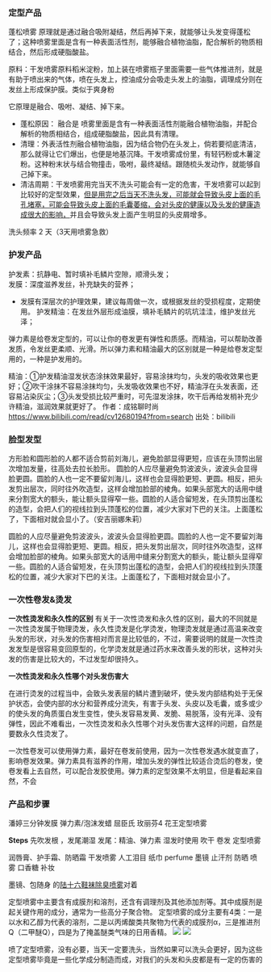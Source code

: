 

### 定型产品
蓬松喷雾
原理就是通过融合吸附凝结，然后再掉下来，就能够让头发变得蓬松了；这种喷雾里面是含有一种表面活性剂，能够融合植物油脂，配合解析的物质相结合，然后形成硬脂酸盐。

原料：干发喷雾原料稻米淀粉，加上装在喷雾瓶子里面需要一些气体推进剂，就是有助于喷出来的气体，喷在头发上，控油成分会吸走头发上的油脂，调理成分则在发丝上形成保护膜。类似于爽身粉

它原理是融合、吸咐、凝结、掉下来。
- 蓬松原因： 融合是 喷雾里面是含有一种表面活性剂能融合植物油脂，并配合解析的物质相结合，组成硬脂酸盐，因此具有清理。
- 清理：外表活性剂融合植物油脂，因为结合物仍在头发上，倘若要彻底清洁，那么就得让它们爆出，也便是地基沉降。干发喷雾成份里，有轻钙粉或木薯淀粉。这种粉末状与结合物撞击，吸咐，最终凝结。跟随梳头发动作，就能够自己掉下来。
- 清洁周期：干发喷雾用完当天不洗头可能会有一定的危害，干发喷雾可以起到比较好的定型效果，<u>但是用完之后当天不洗头发，可能就会导致头皮上面的毛孔堵塞，可能会导致头皮上面的毛囊萎缩，会对头皮的健康以及头发的健康造成很大的影响，</u>并且会导致头发上面产生明显的头皮屑增多。


洗头频率 2 天（3天用喷雾急救）



### 护发产品
护发素：抗静电、暂时填补毛鳞片空隙，顺滑头发；  
发膜：深度滋养发丝，补充缺失的营养；  
- 发膜有深层次的护理效果，建议每周做一次，或根据发丝的受损程度，定期使用。
护发精油：在发丝外层形成油膜，填补毛鳞片的坑坑洼洼，维护发丝光泽；


弹力素是给卷发定型的，可以让你的卷发更有弹性和质感。而精油，可以帮助改善发质，令发丝更柔顺、光滑。所以弹力素和精油最大的区别就是一种是给卷发定型用的，一种是护发用的。

精油：①护发精油湿发状态涂抹效果最好，容易涂抹均匀，头发的吸收效果也更好；②吹干涂抹不容易涂抹均匀，头发吸收效果也不好，精油浮在头发表面，还容易沾染灰尘；③头发受损比较严重时，可先湿发涂抹，吹干后再给发梢补充少许精油，滋润效果就更好了。 作者：成铭聊时尚 https://www.bilibili.com/read/cv12680194?from=search 出处：bilibili

### 脸型发型
方形脸和圆形脸的人都不适合剪前刘海儿，避免脸部显得更短，应该在头顶剪出层次增加发量，往高处去拉长脸形。
圆脸的人应尽量避免剪波波头，波波头会显得脸更圆。圆脸的人也一定不要留刘海儿，这样也会显得脸更短、更圆。相反，把头发剪出层次，同时往外吹造型，这样会增加脸部的棱角。如果头部宽大的话用中缝来分割宽大的额头，能让额头显得窄一些。圆脸的人适合留短发，在头顶剪出蓬松的造型，会把人们的视线拉到头顶蓬松的位置，减少大家对下巴的关注。上面蓬松了，下面相对就会显小了。（安吉丽娜朱莉）

圆脸的人应尽量避免剪波波头，波波头会显得脸更圆。圆脸的人也一定不要留刘海儿，这样也会显得脸更短、更圆。相反，把头发剪出层次，同时往外吹造型，这样会增加脸部的棱角。如果头部宽大的话用中缝来分割宽大的额头，能让额头显得窄一些。圆脸的人适合留短发，在头顶剪出蓬松的造型，会把人们的视线拉到头顶蓬松的位置，减少大家对下巴的关注。上面蓬松了，下面相对就会显小了。


### 一次性卷发&烫发
**一次性烫发和永久性的区别**
有关于一次性烫发和永久性的区别，最大的不同就是一次性烫发属于物理烫发，永久性烫发是化学烫发，物理烫发就是通过高温来改变头发的形状，对头发的伤害相对而言是比较低的，不过，需要说明的就是一次性烫发发型是很容易变回原型的，化学烫发就是通过药水来改善头发的形状，这种对头发的伤害是比较大的，不过发型却很持久。

**一次性烫发和永久性哪个对头发伤害大**

在进行烫发的过程当中，会致头发表层的鳞片遭到破坏，使头发内部结构处于无保护状态，会使内部的水分和营养成分流失，有害于头发、头皮以及毛囊，或多或少的使头发的角质蛋白发生变性，使头发容易发黄、发脆、易脱落，没有光泽、没有弹性，因此不难看出，一次性烫发和永久性哪个对头发伤害大这样的问题，自然是要数永久性烫发了。



一次性卷发可以使用弹力素，最好在卷发前使用，因为一次性卷发遇水就变直了，影响卷发效果。弹力素具有滋养的作用，增加头发的弹性比较适合烫后的卷发，使卷发看上去自然，可以配合发胶使用。弹力素的定型效果不太明显，但是看起来自然，不会



### 产品和步骤

潘婷三分钟发膜
弹力素/泡沫发蜡 屈臣氏 玫丽芬4
花王定型喷雾


**Steps**
先吹发根 ，发尾潮湿
发尾：精油、弹力素 湿发时使用
吹干
卷发
定型喷雾


润唇膏、护手霜、防晒霜
干发喷雾
人工泪目
纸巾
perfume
墨镜
止汗剂
防晒
喷雾
口香糖
补妆



墨镜、包随身
的[陆十六鞋袜除臭喷雾](https://www.zhihu.com/search?q=%E9%99%86%E5%8D%81%E5%85%AD%E9%9E%8B%E8%A2%9C%E9%99%A4%E8%87%AD%E5%96%B7%E9%9B%BE&search_source=Entity&hybrid_search_source=Entity&hybrid_search_extra=%7B%22sourceType%22%3A%22answer%22%2C%22sourceId%22%3A1918831948%7D)对着


定型喷雾中主要含有成膜剂和溶剂，还含有调理剂及其他添加剂等。其中成膜剂是起关键作用的成分，通常为一些高分子聚合物。
定型喷雾的成分主要有4类：一是以水和乙醇为代表的溶剂，二是以丙烯酸类共聚物为代表的成膜剂α，三是推进剂Q（二甲醚Q），四是为了掩盖醚类气味的日用香精。
![](evernotecid://1523C9E3-01C5-4843-9DD0-E0065D666F7F/appyinxiangcom/17003374/ENResource/p6898)
![](evernotecid://1523C9E3-01C5-4843-9DD0-E0065D666F7F/appyinxiangcom/17003374/ENResource/p6898)

喷了定型喷雾，没有必要，当天一定要洗头，当然如果可以洗头会更好，因为这些定型喷雾毕竟是一些化学成分制造而成，对我们的头发和头皮都是有一定的伤害的